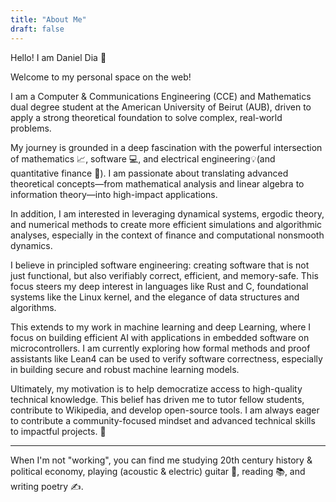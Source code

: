 ```yaml
---
title: "About Me"
draft: false
---
```


Hello! I am Daniel Dia 👋

Welcome to my personal space on the web! 

I am a Computer & Communications Engineering (CCE) and Mathematics dual degree student at the American University of Beirut (AUB), driven to apply a strong theoretical foundation to solve complex, real-world problems.

My journey is grounded in a deep fascination with the powerful intersection of mathematics 📈, software 💻, and electrical engineering💡(and quantitative finance 🧠). I am passionate about translating advanced theoretical concepts—from mathematical analysis and linear algebra to information theory—into high-impact applications. 

In addition, I am interested in leveraging dynamical systems, ergodic theory, and numerical methods to create more efficient simulations and algorithmic analyses, especially in the context of finance and computational nonsmooth dynamics.

I believe in principled software engineering: creating software that is not just functional, but also verifiably correct, efficient, and memory-safe. This focus steers my deep interest in languages like Rust and C, foundational systems like the Linux kernel, and the elegance of data structures and algorithms. 

This extends to my work in machine learning and deep Learning, where I focus on building efficient AI with applications in embedded software on microcontrollers. I am currently exploring how formal methods and proof assistants like Lean4 can be used to verify software correctness, especially in building secure and robust machine learning models.

Ultimately, my motivation is to help democratize access to high-quality technical knowledge. This belief has driven me to tutor fellow students, contribute to Wikipedia, and develop open-source tools. I am always eager to contribute a community-focused mindset and advanced technical skills to impactful projects. 🚀

---

When I'm not "working", you can find me studying 20th century history & political economy, playing (acoustic & electric) guitar 🎸, reading 📚, and writing poetry ✍️.
